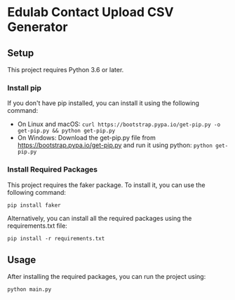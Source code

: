 # Edulab Contact Upload CSV Generator

## Setup

This project requires Python 3.6 or later.

### Install pip

If you don't have pip installed, you can install it using the following command:

- On Linux and macOS: `curl https://bootstrap.pypa.io/get-pip.py -o get-pip.py && python get-pip.py`
- On Windows: Download the get-pip.py file from https://bootstrap.pypa.io/get-pip.py and run it using python: `python get-pip.py`

### Install Required Packages

This project requires the faker package. To install it, you can use the following command:

`pip install faker`

Alternatively, you can install all the required packages using the requirements.txt file:

`pip install -r requirements.txt`

## Usage

After installing the required packages, you can run the project using:

`python main.py`
